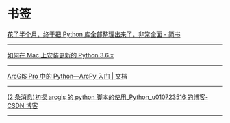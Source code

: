 # 书签

[花了半个月，终于把 Python 库全部整理出来了，非常全面 - 简书](https://www.jianshu.com/p/d25a9169fe86)

---

[如何在 Mac 上安装更新的 Python 3.6.x](https://baijiahao.baidu.com/s?id=1603235922110154334&wfr=spider&for=pc)

---

[ArcGIS Pro 中的 Python—ArcPy 入门 | 文档](https://pro.arcgis.com/zh-cn/pro-app/arcpy/get-started/installing-python-for-arcgis-pro.htm)

---

[(2 条消息)初探 arcgis 的 python 脚本的使用\_Python_u010723516 的博客-CSDN 博客](https://blog.csdn.net/u010723516/article/details/80772519)

---

